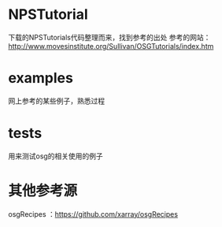 
# NPSTutorial
下载的NPSTutorials代码整理而来，找到参考的出处
参考的网站：http://www.movesinstitute.org/Sullivan/OSGTutorials/index.htm

# examples
网上参考的某些例子，熟悉过程

# tests
用来测试osg的相关使用的例子

# 其他参考源
osgRecipes ：https://github.com/xarray/osgRecipes
